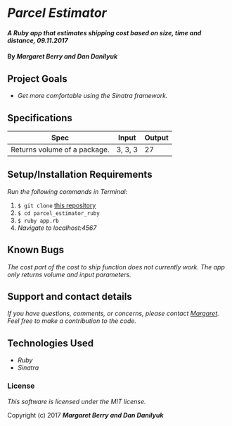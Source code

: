 # _Parcel Estimator_

#### _A Ruby app that estimates shipping cost based on size, time and distance, 09.11.2017_

#### By _**Margaret Berry and Dan Danilyuk**_

## Project Goals
* _Get more comfortable using the Sinatra framework._

## Specifications
| Spec              | Input | Output |
|-------------------|-------|--------|
| Returns volume of a package.     | 3, 3, 3    | 27      |

## Setup/Installation Requirements
_Run the following commands in Terminal:_

1. `$ git clone` [this repository](https://github.com/codemargaret/parcel_estimator_ruby.git)
2. `$ cd parcel_estimator_ruby`
3. `$ ruby app.rb`
4. _Navigate to localhost:4567_

## Known Bugs
_The cost part of the cost to ship function does not currently work. The app only returns volume and input parameters._

## Support and contact details

_If you have questions, comments, or concerns, please contact [Margaret](codeberry1@gmail.com).  Feel free to make a contribution to the code._

## Technologies Used
* _Ruby_
* _Sinatra_

### License
*This software is licensed under the MIT license.*

Copyright (c) 2017 **_Margaret Berry and Dan Danilyuk_**
